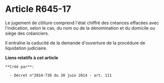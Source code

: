 # Article R645-17

Le jugement de clôture comprend l'état chiffré des créances effacées avec l'indication, selon le cas, du nom ou de la
dénomination et du domicile ou siège des créanciers.

Il entraîne la caducité de la demande d'ouverture de la procédure de liquidation judiciaire.

**Liens relatifs à cet article**

	**Créé par**:

	  - Décret n°2014-736 du 30 juin 2014 - art. 111
